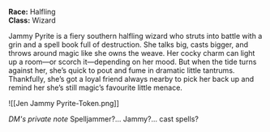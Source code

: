 **Race:** Halfling  
**Class:** Wizard

Jammy Pyrite is a fiery southern halfling wizard who struts into battle with a grin and a spell book full of destruction. She talks big, casts bigger, and throws around magic like she owns the weave. Her cocky charm can light up a room—or scorch it—depending on her mood. But when the tide turns against her, she’s quick to pout and fume in dramatic little tantrums. Thankfully, she’s got a loyal friend always nearby to pick her back up and remind her she’s still magic’s favourite little menace.

![[Jen Jammy Pyrite-Token.png]]

*DM's private note*
Spelljammer?... Jammy?... cast spells?